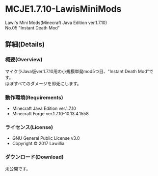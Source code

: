 # MCJE1.7.10-LawisMiniMods  
  
Lawi's Mini Mods(Minecraft Java Edition ver.1.7.10)  
No.05 "Instant Death Mod"  
  
## 詳細(Details)  
  
### 概要(Overview)  
マイクラJava版ver.1.7.10用の小規模単発mod5つ目、"Instant Death Mod"です。  
ほぼすべてのダメージを即死にします。  
  
### 動作環境(Requirements)  　
* Minecraft Java Edition ver.1.7.10  
* Minecraft Forge ver.1.7.10-10.13.4.1558  
  
### ライセンス(License)  
* GNU General Public License v3.0  
* Copyright © 2017 Lawillia  
  
### ダウンロード(Download)  
未公開です。  
